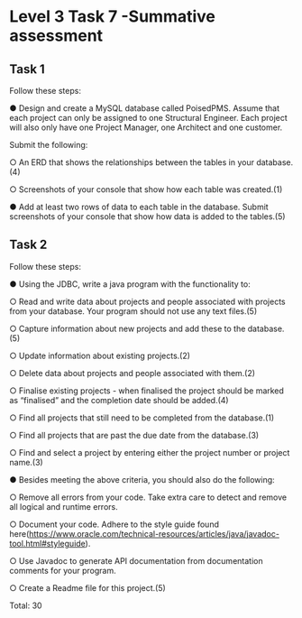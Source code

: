 # Level 3 Task 7 -Summative assessment

## Task 1

Follow these steps:

● Design and create a MySQL database called PoisedPMS. Assume that each project can only be assigned to one Structural Engineer. Each project will also only have one Project Manager, one Architect and one customer.

Submit the following:

○ An ERD that shows the relationships between the tables in your database.(4)

○ Screenshots of your console that show how each table was created.(1)

● Add at least two rows of data to each table in the database. Submit screenshots of your console that show how data is added to the tables.(5)

## Task 2

Follow these steps:

● Using the JDBC, write a java program with the functionality to:

○ Read and write data about projects and people associated with projects from your database. Your program should not use any text files.(5)

○ Capture information about new projects and add these to the database.(5)

○ Update information about existing projects.(2)

○ Delete data about projects and people associated with them.(2)

○ Finalise existing projects - when finalised the project should be marked as “finalised” and the completion date should be added.(4)

○ Find all projects that still need to be completed from the database.(1)

○ Find all projects that are past the due date from the database.(3)

○ Find and select a project by entering either the project number or project name.(3)

● Besides meeting the above criteria, you should also do the following:

○ Remove all errors from your code. Take extra care to detect and remove all logical and runtime errors.

○ Document your code. Adhere to the style guide found here(https://www.oracle.com/technical-resources/articles/java/javadoc-tool.html#styleguide).

○ Use Javadoc to generate API documentation from documentation comments for your program.

○ Create a Readme file for this project.(5)

Total: 30